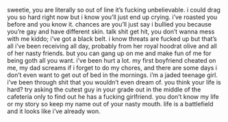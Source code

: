 sweetie, you are literally so out of line it’s fucking unbelievable.
i could drag you so hard right now but i know you’ll just end up crying.
i’ve roasted you before and you know it. chances are you’ll just say i
bullied you because you’re gay and have different skin. talk shit get
hit, you don’t wanna mess with me kiddo; i’ve got a black belt. i know
threats are fucked up but that’s all i’ve been receiving all day, probably
from her royal hoodrat olive and all of her nasty friends. but you can gang
up on me and make fun of me for being goth all you want. i’ve been hurt a lot.
my first boyfriend cheated on me, my dad screams if i forget to do my
chores, and there are some days i don’t even want to get out of bed in the
mornings. i’m a jaded teenage girl. i’ve been through shit that you wouldn’t
even dream of. you think your life is hard? try asking the cutest guy in your
grade out in the middle of the cafeteria only to find out he has a fucking
girlfriend. you don’t know my life or my story so keep my name out of your
nasty mouth. life is a battlefield and it looks like i’ve already won.
